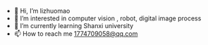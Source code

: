 - 👋 Hi, I’m lizhuomao
- 👀 I’m interested in computer vision , robot, digital image process
- 🌱 I’m currently learning Shanxi university
- 📫 How to reach me 1774709058@qq.com

<!---
lizhuomao/lizhuomao is a ✨ special ✨ repository because its `README.md` (this file) appears on your GitHub profile.
You can click the Preview link to take a look at your changes.
--->
